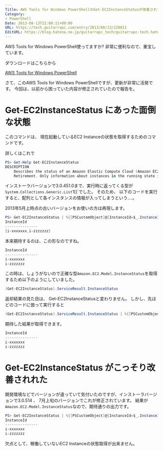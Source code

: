 ```yaml
---
Title: AWS Tools for Windows PowerShellのGet-EC2InstanceStatusが改善されてた
Category:
- PowerShell
Date: 2013-08-13T22:08:11+09:00
URL: https://tech.guitarrapc.com/entry/2013/08/13/220811
EditURL: https://blog.hatena.ne.jp/guitarrapc_tech/guitarrapc-tech.hatenablog.com/atom/entry/6802418398340959850
---
```


<!--
Date: 2013-08-13T22:08:11+09:00
URL: https://tech.guitarrapc.com/entry/2013/08/13/220811
-->

AWS Tools for Windows PowerShell使ってますか?
非常に便利なので、重宝しています。

ダウンロードはこちらから

[AWS Tools for Windows PowerShell](http://aws.amazon.com/jp/powershell/)

さて、このAWS Tools for Windows PowerShellですが、更新が非常に活発です。
今回は、以前から困っていた内容が修正されていたので報告を。

# Get-EC2InstanceStatus にあった面倒な状態

このコマンドは、 現在起動しているEC2 Instanceの状態を取得するためのコマンドです。

詳しくはこれで

```ps1
PS> Get-Help Get-EC2InstanceStatus
DESCRIPTION
    Describes the status of an Amazon Elastic Compute Cloud (Amazon EC2) instance. Instance status provides information about two types of scheduled events for an instance that may require your attention, Scheduled Reboot and Scheduled
    Retirement. Only information about instances in the running state is returned.
```

インストーラバージョンで3.0.451.0まで、実行時に返ってくる型が`System.Collections.Generic.List`1[]`でした。
そのため、 以下のコードを実行すると、配列として各インスタンスの情報が入ってしまうという....。

2013年5月上時点の古いバージョンをお使いの方は再現します。

```ps1
PS> Get-EC2InstanceStatus | %{[PSCustomObject]@{InstanceId=$_.InstanceId}}
InstanceId
---------------
{i-xxxxxxx,i-zzzzzzz}
```

本来期待するのは、この形なのですね。

```ps1
InstanceId
---------------
i-xxxxxxx
i-zzzzzzz
```


この時は、しょうがないので正確な型`Amazon.EC2.Model.InstanceStatus`を取得するため以下のようにしていました。

```ps1
(Get-EC2InstanceStatus).ServiceResult.InstanceStatus
```

返却結果の見た目は、 Get-EC2InstanceStatusと変わりません。
しかし、先ほどのコードに倣って実行すると

```ps1
(Get-EC2InstanceStatus).ServiceResult.InstanceStatus | %{[PSCustomObject]@{InstanceId=$_.InstanceId}}
```


期待した結果が取得できます。

```ps1
InstanceId
---------------
i-xxxxxxx
i-zzzzzzz
```

# Get-EC2InstanceStatus がこっそり改善されれた

開発環境などでバージョンが違っていて気付いたのですが、インストーラバージョンで3.0.514 、 7月上旬のバージョンでこれが修正されています。
結果が`Amazon.EC2.Model.InstanceStatus`なので、期待通りの出力です。

```ps1
PS> Get-EC2InstanceStatus | %{[PSCustomObject]@{InstanceId=$_.InstanceId}}
InstanceId
---------------
i-xxxxxxx
i-zzzzzzz
```

欠点として、稼働していないEC2 Instanceの状態取得が出来ません。
